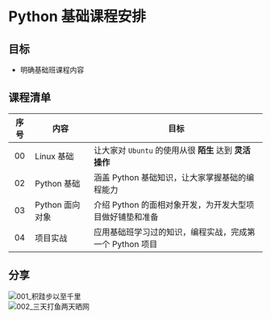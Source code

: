 # Python 基础课程安排

## 目标

* 明确基础班课程内容

## 课程清单

| 序号 | 内容 | 目标 |
| :---: | --- | --- |
| 00 | Linux 基础 | 让大家对 `Ubuntu` 的使用从很 **陌生** 达到 **灵活操作** |
| 02 | Python 基础 | 涵盖 Python 基础知识，让大家掌握基础的编程能力 |
| 03 | Python 面向对象 | 介绍 Python 的面相对象开发，为开发大型项目做好铺垫和准备 |
| 04 | 项目实战 | 应用基础班学习过的知识，编程实战，完成第一个 Python 项目 |

## 分享

![001\_积跬步以至千里](linux/media/14924508050484/001_积跬步以至千里.jpg)  
![002\_三天打鱼两天晒网](linux/media/14924508050484/002_三天打鱼两天晒网.jpg)

